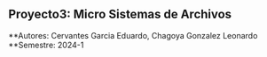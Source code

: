 ## Proyecto3: Micro Sistemas de Archivos
**Autores: Cervantes Garcia Eduardo, Chagoya Gonzalez Leonardo
**Semestre: 2024-1
